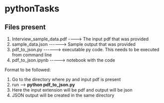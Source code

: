 # pythonTasks
Files present
-----------------
1. Interview_sample_data.pdf ----> The input pdf that was provided
2. sample_data.json ------> Sample output that was provided
3. pdf_to_json.py ------> executable py code. This needs to be executed from command line
4. pdf_to_json.ipynb -----> notebook with the code



Format to be followed:
1. Go to the directory where py and input pdf is present
2. run --> **python pdf_to_json.py <your input filename with extension> <your output filename with extension>**
3. Here the input extension will be pdf and output will be json
4. JSON output will be created in the same directory
